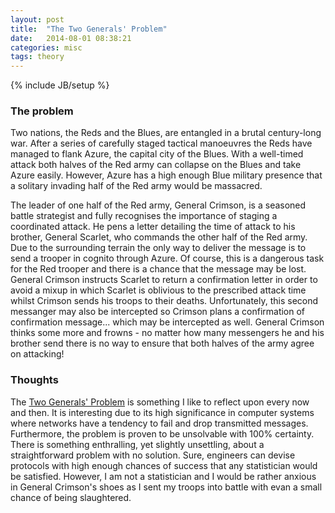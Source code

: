 ```yaml
---
layout: post
title:  "The Two Generals' Problem"
date:   2014-08-01 08:38:21
categories: misc
tags: theory
---
```

{% include JB/setup %}

### The problem

Two nations, the Reds and the Blues, are entangled in a brutal century-long war.
After a series of carefully staged tactical manoeuvres the Reds have managed to
flank Azure, the capital city of the Blues. With a well-timed attack both halves
of the Red army can collapse on the Blues and take Azure easily. However, Azure
has a high enough Blue military presence that a solitary invading half of the
Red army would be massacred.

The leader of one half of the Red army, General Crimson, is a seasoned battle
strategist and fully recognises the importance of staging a coordinated attack.
He pens a letter detailing the time of attack to his brother, General Scarlet,
who commands the other half of the Red army. Due to the surrounding terrain the
only way to deliver the message is to send a trooper in cognito through Azure.
Of course, this is a dangerous task for the Red trooper and there is a chance
that the message may be lost. General Crimson instructs Scarlet to return a
confirmation letter in order to avoid a mixup in which Scarlet is oblivious to
the prescribed attack time whilst Crimson sends his troops to their deaths.
Unfortunately, this second messanger may also be intercepted so Crimson plans a
confirmation of confirmation message... which may be intercepted as well.
General Crimson thinks some more and frowns - no matter how many messengers he
and his brother send there is no way to ensure that both halves of the army
agree on attacking!

### Thoughts

The [Two Generals' Problem](http://en.wikipedia.org/wiki/Two_Generals'_Problem)
is something I like to reflect upon every now and then. It is interesting due to
its high significance in computer systems where networks have a tendency to fail
and drop transmitted messages. Furthermore, the problem is proven to be
unsolvable with 100% certainty. There is something enthralling, yet slightly
unsettling, about a straightforward problem with no solution. Sure, engineers
can devise protocols with high enough chances of success that any statistician
would be satisfied. However, I am not a statistician and I would be rather
anxious in General Crimson's shoes as I sent my troops into battle with evan a
small chance of being slaughtered.
